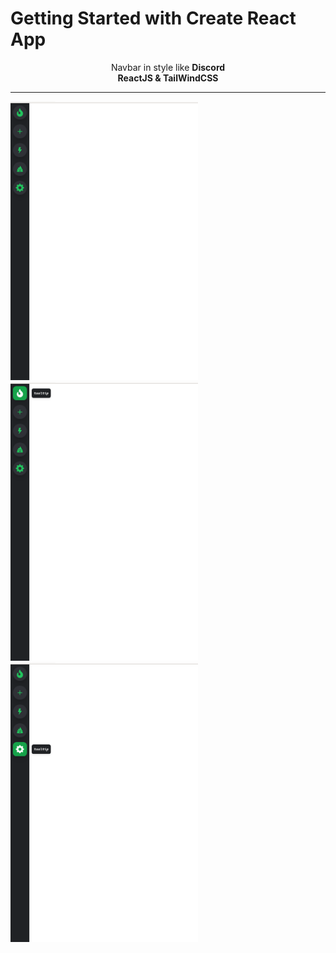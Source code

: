 # Getting Started with Create React App

<p align="center">
  Navbar in style like <b>Discord</b><br/>
  <b>ReactJS & TailWindCSS</b>
  <hr/>
  <div>
    <img src="./src/assets/img/001.png" width="300" alt="image 001">
    <img src="./src/assets/img/002.png" width="300" alt="image 002">
    <img src="./src/assets/img/003.png" width="300" alt="image 002">
  </div>
  </p>
